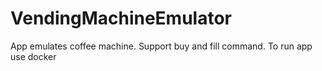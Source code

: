 # VendingMachineEmulator
App emulates coffee machine. Support buy and fill command.
To run app use docker


